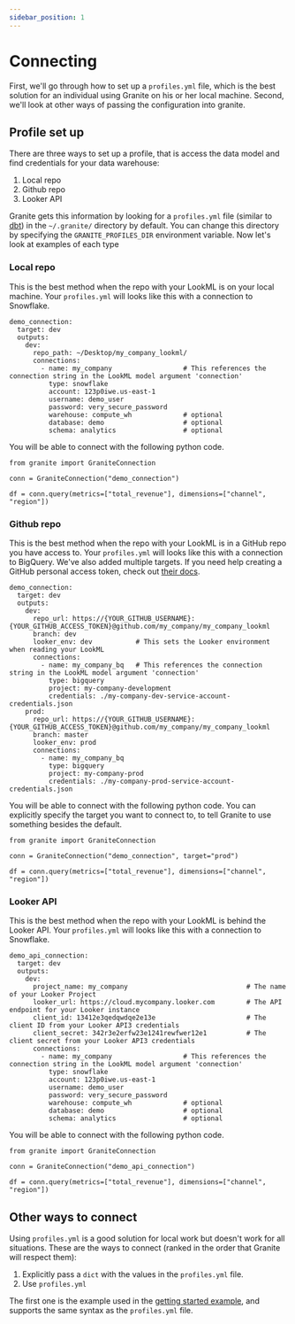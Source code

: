 ```yaml
---
sidebar_position: 1
---
```


# Connecting

First, we'll go through how to set up a `profiles.yml` file, which is the best solution for an individual using Granite on his or her local machine. Second, we'll look at other ways of passing the configuration into granite.

## Profile set up

There are three ways to set up a profile, that is access the data model and find credentials for your data warehouse:

1. Local repo
2. Github repo
3. Looker API

Granite gets this information by looking for a `profiles.yml` file (similar to [dbt](https://www.getdbt.com)) in the `~/.granite/` directory by default. You can change this directory by specifying the `GRANITE_PROFILES_DIR` environment variable. Now let's look at examples of each type

### Local repo

This is the best method when the repo with your LookML is on your local machine. Your `profiles.yml` will looks like this with a connection to Snowflake.

```
demo_connection:
  target: dev
  outputs:
    dev:
      repo_path: ~/Desktop/my_company_lookml/
      connections:
        - name: my_company                  # This references the connection string in the LookML model argument 'connection'
          type: snowflake
          account: 123p0iwe.us-east-1
          username: demo_user
          password: very_secure_password
          warehouse: compute_wh             # optional
          database: demo                    # optional
          schema: analytics                 # optional

```

You will be able to connect with the following python code.

```
from granite import GraniteConnection

conn = GraniteConnection("demo_connection")

df = conn.query(metrics=["total_revenue"], dimensions=["channel", "region"])
```

### Github repo

This is the best method when the repo with your LookML is in a GitHub repo you have access to. Your `profiles.yml` will looks like this with a connection to BigQuery. We've also added multiple targets. If you need help creating a GitHub personal access token, check out [their docs](https://docs.github.com/en/authentication/keeping-your-account-and-data-secure/creating-a-personal-access-token).

```
demo_connection:
  target: dev
  outputs:
    dev:
      repo_url: https://{YOUR_GITHUB_USERNAME}:{YOUR_GITHUB_ACCESS_TOKEN}@github.com/my_company/my_company_lookml
      branch: dev
      looker_env: dev           # This sets the Looker environment when reading your LookML
      connections:
        - name: my_company_bq   # This references the connection string in the LookML model argument 'connection'
          type: bigquery
          project: my-company-development
          credentials: ./my-company-dev-service-account-credentials.json
    prod:
      repo_url: https://{YOUR_GITHUB_USERNAME}:{YOUR_GITHUB_ACCESS_TOKEN}@github.com/my_company/my_company_lookml
      branch: master
      looker_env: prod
      connections:
        - name: my_company_bq
          type: bigquery
          project: my-company-prod
          credentials: ./my-company-prod-service-account-credentials.json
```

You will be able to connect with the following python code. You can explicitly specify the target you want to connect to, to tell Granite to use something besides the default.

```
from granite import GraniteConnection

conn = GraniteConnection("demo_connection", target="prod")

df = conn.query(metrics=["total_revenue"], dimensions=["channel", "region"])
```

### Looker API

This is the best method when the repo with your LookML is behind the Looker API. Your `profiles.yml` will looks like this with a connection to Snowflake.

```
demo_api_connection:
  target: dev
  outputs:
    dev:
      project_name: my_company                              # The name of your Looker Project
      looker_url: https://cloud.mycompany.looker.com        # The API endpoint for your Looker instance
      client_id: 13412e3qedqwdqe2e13e                       # The client ID from your Looker API3 credentials
      client_secret: 342r3e2erfw23e1241rewfwer12e1          # The client secret from your Looker API3 credentials
      connections:
        - name: my_company                  # This references the connection string in the LookML model argument 'connection'
          type: snowflake
          account: 123p0iwe.us-east-1
          username: demo_user
          password: very_secure_password
          warehouse: compute_wh             # optional
          database: demo                    # optional
          schema: analytics                 # optional

```

You will be able to connect with the following python code.

```
from granite import GraniteConnection

conn = GraniteConnection("demo_api_connection")

df = conn.query(metrics=["total_revenue"], dimensions=["channel", "region"])
```


## Other ways to connect

Using `profiles.yml` is a good solution for local work but doesn't work for all situations. These are the ways to connect (ranked in the order that Granite will respect them):

1. Explicitly pass a `dict` with the values in the `profiles.yml` file.
2. Use `profiles.yml`

The first one is the example used in the [getting started example](../getting_started.md), and supports the same syntax as the `profiles.yml` file.

